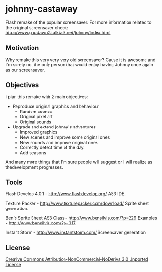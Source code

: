 johnny-castaway
===============

Flash remake of the popular screensaver. For more information related to the
original screensaver check:
<http://www.gnudawn2.talktalk.net/johnny/index.html>

Motivation
----------

Why remake this very very very old screensaver? Cause it is awesome and I'm
surely not the only person that would enjoy having Johnny once again as our
screensaver.

Objectives
----------

I plan this remake with 2 main objectives:

  * Reproduce original graphics and behaviour
      * Random scenes
      * Original pixel art
      * Original sounds
  * Upgrade and extend johnny's adventures
      * Improved graphics
      * New scenes and improve some original ones
      * New sounds and improve original ones
      * Correctly detect time of the day.
      * Add seasons

And many more things that I'm sure people will suggest or I will realize as
thedevelopment progresses.

Tools
-----

Flash Develop 4.0.1 - http://www.flashdevelop.org/
AS3 IDE.

Texture Packer - http://www.texturepacker.com/download/
Sprite sheet generation.

Ben's Sprite Sheet AS3 Class - http://www.bensilvis.com/?p=229
Examples - http://www.bensilvis.com/?p=317

Instant Storm - http://www.instantstorm.com/
Screensaver generation.

License
-------

[Creative Commons Attribution-NonCommercial-NoDerivs 3.0 Unported License](http://creativecommons.org/licenses/by-nc-nd/3.0/)
